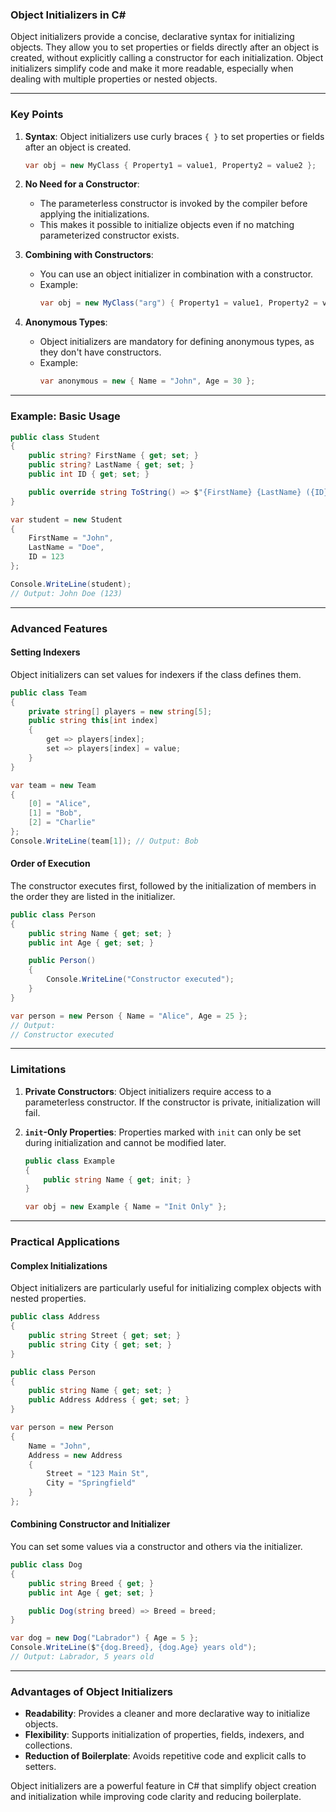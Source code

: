 ### Object Initializers in C#

Object initializers provide a concise, declarative syntax for initializing objects. They allow you to set properties or fields directly after an object is created, without explicitly calling a constructor for each initialization. Object initializers simplify code and make it more readable, especially when dealing with multiple properties or nested objects.

---

### Key Points

1. **Syntax**:
   Object initializers use curly braces `{ }` to set properties or fields after an object is created.
   ```csharp
   var obj = new MyClass { Property1 = value1, Property2 = value2 };
   ```

2. **No Need for a Constructor**:
   - The parameterless constructor is invoked by the compiler before applying the initializations.
   - This makes it possible to initialize objects even if no matching parameterized constructor exists.

3. **Combining with Constructors**:
   - You can use an object initializer in combination with a constructor.
   - Example:
     ```csharp
     var obj = new MyClass("arg") { Property1 = value1, Property2 = value2 };
     ```

4. **Anonymous Types**:
   - Object initializers are mandatory for defining anonymous types, as they don't have constructors.
   - Example:
     ```csharp
     var anonymous = new { Name = "John", Age = 30 };
     ```

---

### Example: Basic Usage

```csharp
public class Student
{
    public string? FirstName { get; set; }
    public string? LastName { get; set; }
    public int ID { get; set; }

    public override string ToString() => $"{FirstName} {LastName} ({ID})";
}

var student = new Student
{
    FirstName = "John",
    LastName = "Doe",
    ID = 123
};

Console.WriteLine(student);
// Output: John Doe (123)
```

---

### Advanced Features

#### **Setting Indexers**
Object initializers can set values for indexers if the class defines them.

```csharp
public class Team
{
    private string[] players = new string[5];
    public string this[int index]
    {
        get => players[index];
        set => players[index] = value;
    }
}

var team = new Team
{
    [0] = "Alice",
    [1] = "Bob",
    [2] = "Charlie"
};
Console.WriteLine(team[1]); // Output: Bob
```

#### **Order of Execution**
The constructor executes first, followed by the initialization of members in the order they are listed in the initializer.

```csharp
public class Person
{
    public string Name { get; set; }
    public int Age { get; set; }

    public Person()
    {
        Console.WriteLine("Constructor executed");
    }
}

var person = new Person { Name = "Alice", Age = 25 };
// Output:
// Constructor executed
```

---

### Limitations

1. **Private Constructors**:
   Object initializers require access to a parameterless constructor. If the constructor is private, initialization will fail.

2. **`init`-Only Properties**:
   Properties marked with `init` can only be set during initialization and cannot be modified later.

   ```csharp
   public class Example
   {
       public string Name { get; init; }
   }

   var obj = new Example { Name = "Init Only" };
   ```

---

### Practical Applications

#### **Complex Initializations**
Object initializers are particularly useful for initializing complex objects with nested properties.

```csharp
public class Address
{
    public string Street { get; set; }
    public string City { get; set; }
}

public class Person
{
    public string Name { get; set; }
    public Address Address { get; set; }
}

var person = new Person
{
    Name = "John",
    Address = new Address
    {
        Street = "123 Main St",
        City = "Springfield"
    }
};
```

#### **Combining Constructor and Initializer**
You can set some values via a constructor and others via the initializer.

```csharp
public class Dog
{
    public string Breed { get; }
    public int Age { get; set; }

    public Dog(string breed) => Breed = breed;
}

var dog = new Dog("Labrador") { Age = 5 };
Console.WriteLine($"{dog.Breed}, {dog.Age} years old");
// Output: Labrador, 5 years old
```

---

### Advantages of Object Initializers

- **Readability**: Provides a cleaner and more declarative way to initialize objects.
- **Flexibility**: Supports initialization of properties, fields, indexers, and collections.
- **Reduction of Boilerplate**: Avoids repetitive code and explicit calls to setters.

Object initializers are a powerful feature in C# that simplify object creation and initialization while improving code clarity and reducing boilerplate.